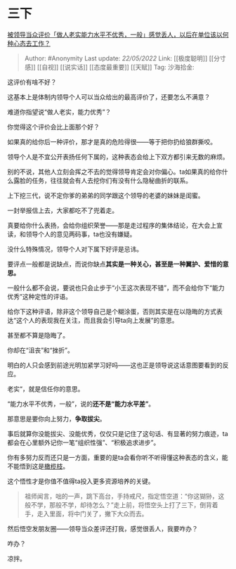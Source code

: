 # 三下
[被领导当众评价「做人老实能力水平不优秀，一般」感觉丢人，以后在单位该以何种心态去工作？](https://www.zhihu.com/question/517907755/answer/2494404505)

> Author: #Anonymity
> Last update: *22/05/2022*
> Link: [[极度聪明]] [[分寸感]] [[自视]] [[说实话]] [[态度最重要]] [[天赋]]
> Tag:
> 沙海拾金:

这评价有啥不好？

这基本上是体制内领导个人可以当众给出的最高评价了，还要怎么不满意？

难道你指望说“做人老实，能力优秀”？

你觉得这个评价会比上面那个好？

如果真的给你后一种评价，那才是真的危险得很——等于把你扔给狼群撕咬。

领导个人是不宜公开表扬任何下属的，这种表态会给上下双方都引来无数的麻烦。

别的不说，其他人立刻会挥之不去的觉得领导肯定会对你偏心。ta如果真的给你什么露脸的任务，往往就会有人去挖你们有没有什么隐秘曲折的联系。

上下挖三代，说不定你爹的弟弟的同学跟这个领导的老婆的妹妹是闺蜜。

一封举报信上去，大家都吃不了兜着走。

真要给你什么表扬，会给你组织荣誉——那是走过程序的集体结论，在大会上宣读，和领导个人的意见两码事，ta也没有嫌疑。

没什么特殊情况，领导个人对下属下好评是忌讳。

要评点一般都是说缺点，而说你缺点**其实是一种关心，甚至是一种翼护、爱惜的意思。**

一般什么都不会说，要说也只会止步于“小王这次表现不错”，而不会给你下“能力优秀”这种定性的评语。

给你下这种评语，除非这个领导自己是个糊涂蛋，否则其实是在以隐晦的方式表达“这个人的表现我在关注，而且我会引导ta向上发展”的意思。

甚至都不算是隐晦了。

你却在“沮丧”和“挫折”。

明白的人只会感到前途光明加紧学习好吗——这也正是领导说这话意图要看到的反应。

老实“，就是信任你的意思。

“能力水平不优秀，一般”，说的**还不是“能力水平差”**。

那意思是要你向上努力，**争取拔尖**。

事后就算你没能拔尖、没能优秀，仅仅只是记住了这句话、有显著的努力痕迹，ta都会在心里额外记你一笔“组织性强”、“积极追求进步”。

你有多努力反而还只是一方面，重要的是ta会看你听不听得懂这种表态的含义，能不能悟到这是[橄榄枝](https://www.zhihu.com/search?q=%E6%A9%84%E6%A6%84%E6%9E%9D&search_source=Entity&hybrid_search_source=Entity&hybrid_search_extra=%7B%22sourceType%22%3A%22answer%22%2C%22sourceId%22%3A2494404505%7D)。

这个悟性才是你值不值得ta投入更多资源培养的关键。

> 祖师闻言，咄的一声，跳下高台，手持戒尺，指定悟空道：“你这猢狲，这般不学，那般不学，却待怎么？”走上前，将悟空头上打了三下，倒背着手，走入里面，将中门关了，撇下大众而去。

然后悟空发朋友圈——领导当众差评还打我，感觉很丢人，我要咋办？

咋办？

凉拌。
